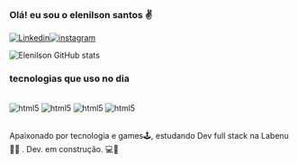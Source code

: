 ### Olá! eu sou o elenilson santos ✌️

[![Linkedin](https://img.shields.io/badge/LinkedIn-0077B5?style=for-the-badge&logo=linkedin&logoColor=white)](https://www.linkedin.com/in/elenilson-santos-6a20a0249/)[![instagram](https://img.shields.io/badge/Instagram-E4405F?style=for-the-badge&logo=instagram&logoColor=white)](https://www.instagram.com/elenilson.santos28/)

![Elenilson GitHub stats](https://github-readme-stats.vercel.app/api?username=elenilsonxd&show_icons=true&theme=merko)

### tecnologias que uso no dia 
<div style="dysplay: inline_block"><br/>
<img aling= "center" alt="html5" src="https://img.shields.io/badge/HTML5-E34F26?style=for-the-badge&logo=html5&logoColor=white" />
<img aling= "center" alt="html5" src="https://img.shields.io/badge/CSS3-1572B6?style=for-the-badge&logo=css3&logoColor=white" />
<img aling= "center" alt="html5" src="https://img.shields.io/badge/JavaScript-323330?style=for-the-badge&logo=javascript&logoColor=F7DF1E" />
<img aling= "center" alt="html5" src="https://img.shields.io/badge/Node.js-43853D?style=for-the-badge&logo=node.js&logoColor=white" />
</div><br/>

Apaixonado por tecnologia e games🕹️, estudando Dev full stack na Labenu👨‍🎓 . Dev. em construção. 💻🚀
